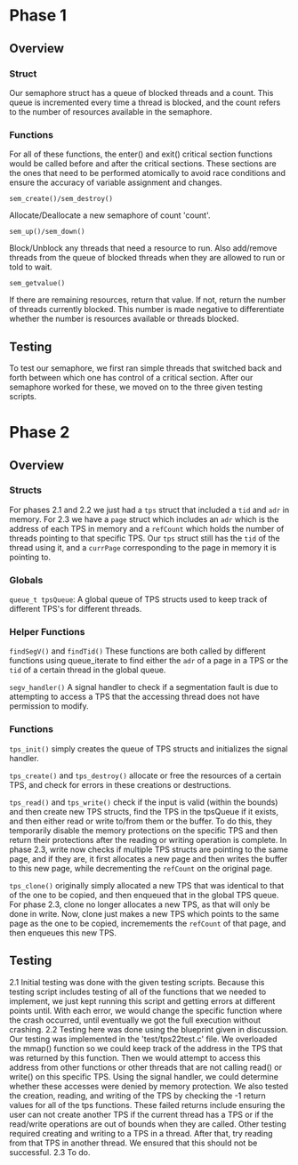 ﻿# Phase 1
## Overview
### Struct
Our semaphore struct has a queue of blocked threads and a count. This queue is incremented every time a thread is blocked, and the count refers to the number of resources available in the semaphore.
### Functions
For all of these functions, the enter() and exit() critical section functions would be called before and after the critical sections. These sections are the ones that need to be performed atomically to avoid race conditions and ensure the accuracy of variable assignment and changes.

    sem_create()/sem_destroy()

Allocate/Deallocate a new semaphore of count 'count'.

    sem_up()/sem_down()
Block/Unblock any threads that need a resource to run. Also add/remove threads from the queue of blocked threads when they are allowed to run or told to wait.

    sem_getvalue()
If there are remaining resources, return that value. If not, return the number of threads currently blocked. This number is made negative to differentiate whether the number is resources available or threads blocked.
## Testing
To test our semaphore, we first ran simple threads that switched back and forth between which one has control of a critical section. After our semaphore worked for these, we moved on to the three given testing scripts.
# Phase 2
## Overview
### Structs
For phases 2.1 and 2.2 we just had a `tps` struct that included a `tid` and `adr` in memory. For 2.3 we have a `page` struct which includes an `adr` which is the address of each TPS in memory and a `refCount` which holds the number of threads pointing to that specific TPS. Our `tps` struct still has the `tid` of the thread using it, and a `currPage` corresponding to the page in memory it is pointing to.
### Globals
`queue_t tpsQueue`: A global queue of TPS structs used to keep track of different TPS's for different threads.
### Helper Functions
`findSegV()` and `findTid()`
These functions are both called by different functions using queue_iterate to find either the `adr` of a page in a TPS or the `tid` of a certain thread in the global queue.

`segv_handler()` 
A signal handler to check if a segmentation fault is due to attempting to access a TPS that the accessing thread does not have permission to modify.
### Functions
`tps_init()` simply creates the queue of TPS structs and initializes the signal handler.

`tps_create()` and `tps_destroy()` allocate or free the resources of a certain TPS, and check for errors in these creations or destructions.

`tps_read()` and `tps_write()` check if the input is valid (within the bounds) and then create new TPS structs, find the TPS in the tpsQueue if it exists, and then either read or write to/from them or the buffer. To do this, they temporarily disable the memory protections on the specific TPS and then return their protections after the reading or writing operation is complete. In phase 2.3, write now checks if multiple TPS structs are pointing to the same page, and if they are, it first allocates a new page and then writes the buffer to this new page, while decrementing the `refCount` on the original page. 

`tps_clone()` originally simply allocated a new TPS that was identical to that of the one to be copied, and then enqueued that in the global TPS queue. For phase 2.3, clone no longer allocates a new TPS, as that will only be done in write. Now, clone just makes a new TPS which points to the same page as the one to be copied, incremements the `refCount` of that page, and then enqueues this new TPS.

## Testing
2.1
Initial testing was done with the given testing scripts. Because this testing script includes testing of all of the functions that we needed to implement, we just kept running this script and getting errors at different points until. With each error, we would change the specific function where the crash occurred, until eventually we got the full execution without crashing. 
2.2
Testing here was done using the blueprint given in discussion. Our testing was implemented in the 'test/tps22test.c' file. We overloaded the mmap() function so we could keep track of the address in the TPS that was returned by this function. Then we would attempt to access this address from other functions or other threads that are not calling read() or write() on this specific TPS. Using the signal handler, we could determine whether these accesses were denied by memory protection. We also tested the creation, reading, and writing of the TPS by checking the -1 return values for all of the tps functions. These failed returns include ensuring the user can not create another TPS if the current thread has a TPS or if the read/write operations are out of bounds when they are called. Other testing required  creating and writing to a TPS in a thread. After that, try reading from that TPS in another thread. We ensured that this should not be successful. 
2.3
To do.
